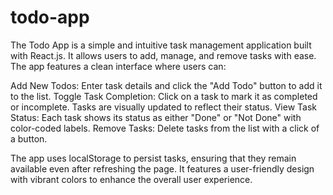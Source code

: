 # todo-app

The Todo App is a simple and intuitive task management application built with React.js. It allows users to add, manage, and remove tasks with ease. The app features a clean interface where users can:

Add New Todos: Enter task details and click the "Add Todo" button to add it to the list.
Toggle Task Completion: Click on a task to mark it as completed or incomplete. Tasks are visually updated to reflect their status.
View Task Status: Each task shows its status as either "Done" or "Not Done" with color-coded labels.
Remove Tasks: Delete tasks from the list with a click of a button.

The app uses localStorage to persist tasks, ensuring that they remain available even after refreshing the page. It features a user-friendly design with vibrant colors to enhance the overall user experience.

